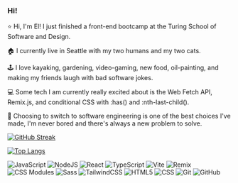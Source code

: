### Hi!

⭐ Hi, I'm El! I just finished a front-end bootcamp at the Turing School of Software and Design. 

🏠 I currently live in Seattle with my two humans and my two cats.

🕹 I love kayaking, gardening, video-gaming, new food, oil-painting, and making my friends laugh with bad software jokes. 

💻 Some tech I am currently really excited about is the Web Fetch API, Remix.js, and conditional CSS with :has() and :nth-last-child().

🌈 Choosing to switch to software engineering is one of the best choices I've made, I'm never bored and there's always a new problem to solve.

[![GitHub Streak](https://streak-stats.demolab.com?user=ElBrewster&theme=maroongold&border_radius=4&date_format=M%20j%5B%2C%20Y%5D&card_width=600&background=45%2C200B0BE9%2C201660EE&stroke=00000000)](https://git.io/streak-stats)

[![Top Langs](https://github-readme-stats.vercel.app/api/top-langs/?username=ElBrewster&layout=compact&theme=maroongold&border_radius=4&date_format=M%20j%5B%2C%20Y%5D&card_width=600&background=45%2C200B0BE9%2C201660EE&border=970C94C0)](https://github.com/ElBrewster/github-readme-stats)

![JavaScript](https://img.shields.io/badge/JavaScript-323330?style=for-the-badge&logo=javascript&logoColor=F7DF1E)
![NodeJS](https://img.shields.io/badge/Node.js-339933?style=for-the-badge&logo=nodedotjs&logoColor=white)
![React](https://img.shields.io/badge/React-20232A?style=for-the-badge&logo=react&logoColor=61DAFB)
![TypeScript](https://img.shields.io/badge/TypeScript-FFFFFF?style=for-the-badge&logo=typescript&logoColor=3178C6)
![Vite](https://img.shields.io/badge/Vite-646CFF?style=for-the-badge&logo=vite&logoColor=55b5fd)
![Remix](https://img.shields.io/badge/Remix-000000?style=for-the-badge&logo=remix&logoColor=white)
![CSS Modules](https://img.shields.io/badge/CSSModules-gray?style=for-the-badge&logo=cssmodules&logoColor=000000)
![Sass](https://img.shields.io/badge/Sass-000000?style=for-the-badge&logo=sass&logoColor=CC6699)
![TailwindCSS](https://img.shields.io/badge/TailwindCSS-gray?style=for-the-badge&logo=tailwindcss&logoColor=06B6D4)
![HTML5](https://img.shields.io/badge/HTML5-E34F26?style=for-the-badge&logo=html5&logoColor=white)
![CSS](https://img.shields.io/badge/CSS3-1572B6?style=for-the-badge&logo=css3&logoColor=white)
![Git](https://img.shields.io/badge/Git-gray?style=for-the-badge&logo=git&logoColor=F05032)
![GitHub](https://img.shields.io/badge/GitHub-gray?style=for-the-badge&logo=git&logoColor=181717)
<!-- <img height="10em" src="https://www.codewars.com/users/mELlowyyELlow/badges/micro" /> -->


